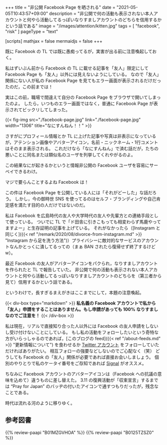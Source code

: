 +++
title = "非公開 Facebook Page を晒される"
date =  "2021-05-05T10:43:57+09:00"
description = "非公開で何の活動も表示されない本人アカウントと何やら活動してるっぽいなりすましアカウントのどちらを信用するかという話である"
image = "/images/attention/kitten.jpg"
tags = [ "facebook", "risk" ]
pageType = "text"

[scripts]
  mathjax = false
  mermaidjs = false
+++

既に Facebook の TL では既に愚痴ってるが，実害が出る前に注意喚起しておく。

私はずいぶん前から Facebook の TL に載せる記事を「友人」限定にして Facebook Page も「友人」以外には見えないようにしている。
なので「友人」関係にない人が私の Facebook Page を見てもエラー画面が表示されるだけだったのだ，この前までは！

実はこの前，職場で間違えて自分の Facebook Page をブラウザで開いてしまったのよ。
したら，いつものエラー画面ではなく，普通に Facebook Page が表示されてビックリしてしまった。

{{< fig-img src="./facebook-page.jpg" link="./facebook-page.jpg" width="1306" title="なにすんねん！！" >}}

さすがにプロフィール情報とか TL に上げた記事や写真は非表示になっているが，アテンション画像やアバターアイコン，名前・ニックネーム・1行コメントはそのまま表示される。
これだけなら「なにすんねん」で済む話だが，たちの悪いことに同名または類似名のユーザを列挙してくれやがるのよ。

この結果なにが起きるかというと情報非公開の Facebook ユーザを容易にサーベイできるわけ。

マジで要らんことするよね Facebook は！

この件は Facebook Page を公開している人には「それがどーした」な話だろう。
しかし，今の御時世 SNS を使ってるのはセルフ・ブランディングや自己肯定感を満たす目的の人だけではないのだ。

私は Facebook を広島時代の友人や大学時代の友人や先輩方との連絡手段として使っている。
ついでに TL で「ド田舎に引きこもっても相変わらず馬鹿やってますよー」と生存証明の記事を上げている。
それがなかったら（[Instagram と同じく]({{< ref "/remark/2020/08/divorce-from-instagram.md" >}} "Instagram から足を洗う方法")）プライバシーに敵対的なサービスのアカウントなんかとっくに潰してるっての（まぁ BAN されたら復帰せず終了するけどw）。

最近 Facebook の友人がアバターアイコンをパクられ，なりすましアカウントを作られたと TL で報告していた。
非公開で何の活動も表示されない本人アカウントと何やら活動してるっぽいなりすましアカウントのどちらを（第三者から見て）信用するかという話である。

というわけで，長すぎるまえがきはここまでにして，本題の注意喚起。

{{< div-box type="markdown" >}}
**私名義の Facebook アカウントで私から「友人」申請をすることはありません。もし申請があっても 100% なりすましなのでご注意を！**
{{< /div-box >}}

私は現在，リアルで直接知り合った人以外には Facebook の友人申請をしないし受け付けないことにしている。
もし私の活動をフォローしたいという奇特な方がいらっしゃるのであれば，[このブログの feed]({{< ref "/about-feeds.md" >}} "更新情報について") を食わせるか [Twitter アカウント](https://twitter.com/spiegel_2007) をフォローしていただければありがたい。
相互フォローの強要などしないのでご心配なく（笑） どうしても Facebook の「友人」関係が必要であれば直接お会いしましょう。
個別のやりとりで私のケータイ番号をご存知であれば [Signal](https://www.signal.org/) がオススメ。

ちなみに Facebook アカウントのアバターアイコンは（Facebook への抗議の意味を込めて）違うものに差し替えた。
3.11 の復興活動が「収束宣言」するまでは “Pray for Japan” のバッヂの付いたアイコンで通すつもりだったが，残念なことである。

時代は流れる河のように移りゆく。

## 参考図書

{{% review-paapi "B01MZGVHOA" %}} <!-- 超監視社会 -->
{{% review-paapi "B0125TZSZ0" %}} <!-- つながりっぱなしの日常を生きる -->

